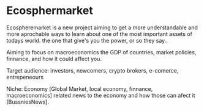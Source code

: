 # Ecosphermarket

Ecospheremarket is a new project aiming to get a more understandable and more aprochable ways to learn about one of the most important assets of todays world. the one that give's you the power, or so they say..

Aiming to focus on macroeconomics the GDP of countries, market policies, finnance,  and how it could affect you.

Target audience: investors, newcomers, crypto brokers, e-comerce, entrepeneours

Niche: Economy [Global Market, local economy, finnance, macroeconomics] related news to the economy and how those can afect it [BussniesNews].



